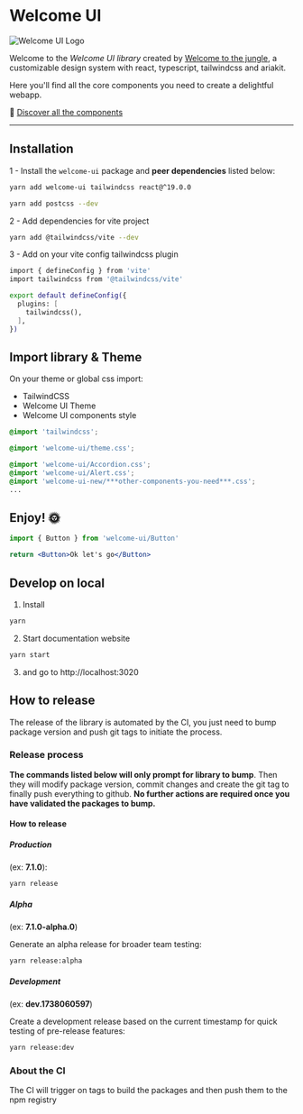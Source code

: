 # Welcome UI

![Welcome UI Logo](https://github.com/user-attachments/assets/e7df47fd-e6c8-462a-ac09-d052d67555bc)

Welcome to the _Welcome UI library_ created by [Welcome to the jungle](https://www.welcometothejungle.com), a customizable design system with react, typescript, tailwindcss and ariakit.

Here you'll find all the core components you need to create a delightful webapp.

🌴 [Discover all the components](https://welcome-ui.com)

---

## Installation

1 - Install the `welcome-ui` package and **peer dependencies** listed below:

```bash
yarn add welcome-ui tailwindcss react@^19.0.0
```

```bash
yarn add postcss --dev
```

2 - Add dependencies for vite project

```bash
yarn add @tailwindcss/vite --dev
```

3 - Add on your vite config tailwindcss plugin

```bash
import { defineConfig } from 'vite'
import tailwindcss from '@tailwindcss/vite'

export default defineConfig({
  plugins: [
    tailwindcss(),
  ],
})
```

## Import library & Theme

On your theme or global css import:

- TailwindCSS
- Welcome UI Theme
- Welcome UI components style

```css
@import 'tailwindcss';

@import 'welcome-ui/theme.css';

@import 'welcome-ui/Accordion.css';
@import 'welcome-ui/Alert.css';
@import 'welcome-ui-new/***other-components-you-need***.css';
...
```

## Enjoy! 🌞

```jsx
import { Button } from 'welcome-ui/Button'

return <Button>Ok let's go</Button>
```

## Develop on local

1. Install

```bash
yarn
```

2. Start documentation website

```bash
yarn start
```

3. and go to http://localhost:3020

## How to release

The release of the library is automated by the CI, you just need to bump package version and push git tags to initiate the process.

### Release process

**The commands listed below will only prompt for library to bump**. Then they will modify package version, commit changes and create the git tag to finally push everything to github. **No further actions are required once you have validated the packages to bump.**

#### How to release

##### Production

(ex: **7.1.0**):

```bash
yarn release
```

##### Alpha

(ex: **7.1.0-alpha.0**)

Generate an alpha release for broader team testing:

```bash
yarn release:alpha
```

##### Development

(ex: **dev.1738060597**)

Create a development release based on the current timestamp for quick testing of pre-release features:

```bash
yarn release:dev
```

### About the CI

The CI will trigger on tags to build the packages and then push them to the npm registry
